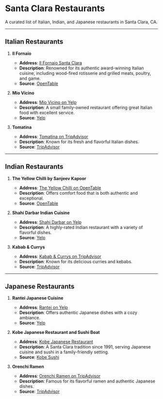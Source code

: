 # Santa Clara Restaurants

A curated list of Italian, Indian, and Japanese restaurants in Santa Clara, CA.

---

## **Italian Restaurants**
1. **Il Fornaio**
   - **Address**: [Il Fornaio Santa Clara](https://www.ilfornaio.com/location/il-fornaio-santa-clara/)
   - **Description**: Renowned for its authentic award-winning Italian cuisine, including wood-fired rotisserie and grilled meats, poultry, and game.
   - **Source**: [OpenTable](https://www.opentable.com/cuisine/best-italian-restaurants-santa-clara-ca)

2. **Mio Vicino**
   - **Address**: [Mio Vicino on Yelp](https://www.yelp.com/search?cflt=italian&find_loc=Santa+Clara%2C+CA)
   - **Description**: A small family-owned restaurant offering great Italian food with excellent service.
   - **Source**: [Yelp](https://www.yelp.com/search?cflt=italian&find_loc=Santa+Clara%2C+CA)

3. **Tomatina**
   - **Address**: [Tomatina on TripAdvisor](https://www.tripadvisor.com/Restaurants-g33046-c26-Santa_Clara_California.html)
   - **Description**: Known for its fresh and flavorful Italian dishes.
   - **Source**: [TripAdvisor](https://www.tripadvisor.com/Restaurants-g33046-c26-Santa_Clara_California.html)

---

## **Indian Restaurants**
1. **The Yellow Chilli by Sanjeev Kapoor**
   - **Address**: [The Yellow Chilli on OpenTable](https://www.opentable.com/cuisine/best-indian-restaurants-santa-clara-ca)
   - **Description**: Offers comfort food that is both authentic and exceptional.
   - **Source**: [OpenTable](https://www.opentable.com/cuisine/best-indian-restaurants-santa-clara-ca)

2. **Shahi Darbar Indian Cuisine**
   - **Address**: [Shahi Darbar on Yelp](https://www.yelp.com/search?cflt=indpak&find_loc=Santa+Clara%2C+CA)
   - **Description**: A highly-rated Indian restaurant with a variety of flavorful dishes.
   - **Source**: [Yelp](https://www.yelp.com/search?cflt=indpak&find_loc=Santa+Clara%2C+CA)

3. **Kabab & Currys**
   - **Address**: [Kabab & Currys on TripAdvisor](https://www.tripadvisor.com/Restaurants-g33046-c24-Santa_Clara_California.html)
   - **Description**: Known for its delicious curries and kebabs.
   - **Source**: [TripAdvisor](https://www.tripadvisor.com/Restaurants-g33046-c24-Santa_Clara_California.html)

---

## **Japanese Restaurants**
1. **Rantei Japanese Cuisine**
   - **Address**: [Rantei on Yelp](https://www.yelp.com/search?cflt=japanese&find_loc=Santa+Clara%2C+CA)
   - **Description**: Offers authentic Japanese dishes with a cozy ambiance.
   - **Source**: [Yelp](https://www.yelp.com/search?cflt=japanese&find_loc=Santa+Clara%2C+CA)

2. **Kobe Japanese Restaurant and Sushi Boat**
   - **Address**: [Kobe Japanese Restaurant](http://www.kobesushi.net/)
   - **Description**: A Santa Clara tradition since 1991, serving Japanese cuisine and sushi in a family-friendly setting.
   - **Source**: [Kobe Sushi](http://www.kobesushi.net/)

3. **Orenchi Ramen**
   - **Address**: [Orenchi Ramen on TripAdvisor](https://www.tripadvisor.com/Restaurants-g33046-c27-Santa_Clara_California.html)
   - **Description**: Famous for its flavorful ramen and authentic Japanese dishes.
   - **Source**: [TripAdvisor](https://www.tripadvisor.com/Restaurants-g33046-c27-Santa_Clara_California.html)
